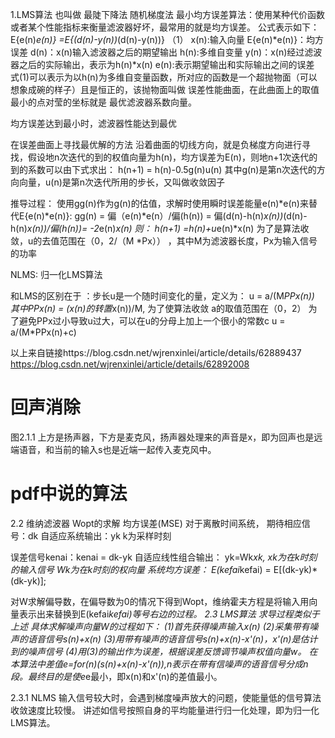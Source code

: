 1.LMS算法 也叫做 最陡下降法 随机梯度法
最小均方误差算法：使用某种代价函数或者某个性能指标来衡量滤波器好坏，最常用的就是均方误差。
公式表示如下：
E{e(n)*e(n)} =E{(d(n)-y(n))*(d(n)-y(n))} （1）
x(n):输入向量
E{e(n)*e(n)}：均方误差
d(n)：x(n)输入滤波器之后的期望输出
h(n):多维自变量
y(n)：x(n)经过滤波器之后的实际输出，表示为h(n)*x(n)
e(n):表示期望输出和实际输出之间的误差
式(1)可以表示为以h(n)为多维自变量函数，所对应的函数是一个超抛物面（可以想象成碗的样子）且是恒正的，该抛物面叫做 误差性能曲面，在此曲面上的取值最小的点对莹的坐标就是 最优滤波器系数向量。

均方误差达到最小时，滤波器性能达到最优

在误差曲面上寻找最优解的方法 沿着曲面的切线方向，就是负梯度方向进行寻找，假设地n次迭代的到的权值向量为h(n)，均方误差为E(n)，则地n+1次迭代的到的系数可以由下式求出：
h(n+1) = h(n)-0.5g(n)u(n)
其中g(n)是第n次迭代的方向向量，u(n)是第n次迭代所用的步长，又叫做收敛因子

推导过程：
使用gg(n)作为g(n)的估值，求解时使用瞬时误差能量e(n)*e(n)来替代E{e(n)*e(n)}:
gg(n) = 偏（e(n)*e(n）/偏(h(n)) = 偏(d(n)-h(n)*x(n))*(d(n)-h(n)*x(n))/偏(h(n))= -2*e(n)*x(n)
则：
h(n+1) =h(n)+u*e(n)*x(n)
为了是算法收敛，u的去值范围在（0，2/（M *Px）） ，其中M为滤波器长度，Px为输入信号的功率 

NLMS: 归一化LMS算法

和LMS的区别在于 ：步长u是一个随时间变化的量，定义为：
u = a/(M*PPx(n))
其中PPx(n) = (x(n)的转置*x(n))/M,
为了使算法收敛 a的取值范围在（0，2）
为了避免PPx过小导致u过大，可以在u的分母上加上一个很小的常数c
u = a/(M*PPx(n)+c)

以上来自链接https://blog.csdn.net/wjrenxinlei/article/details/62889437
https://blog.csdn.net/wjrenxinlei/article/details/62892008
# 回声消除
图2.1.1 上方是扬声器，下方是麦克风，扬声器处理来的声音是x，即为回声也是远端语音，和当前的输入s也是近端一起传入麦克风中。

# pdf中说的算法
2.2 维纳滤波器  Wopt的求解
均方误差(MSE)
对于离散时间系统，
期待相应信号：dk
自适应系统输出：yk
k为采样时刻

误差信号kenai：kenai = dk-yk
自适应线性组合输出： yk=Wk*xk,
xk为在k时刻的输入信号
Wk为在k时刻的权向量
系统均方误差：
E(kefai*kefai) = E[(dk-yk)*(dk-yk)];

对W求解偏导数，在偏导数为0的情况下得到Wopt，维纳霍夫方程是将输入用向量表示出来替换到E(kefai*kefai)等号右边的过程。
2.3 LMS算法
求导过程类似于上述
具体求解噪声向量W的过程如下：
(1)首先获得噪声输入x(n)
(2)采集带有噪声的语音信号s(n)+x(n)
(3)用带有噪声的语音信号s(n)+x(n)-x'(n)，x'(n)是估计到的噪声信号
(4)用(3)的输出作为误差，根据误差反馈调节噪声权值向量w。
在本算法中差值e=for(n)(s(n)+x(n)-x'(n)),n表示在带有信噪声的语音信号分成n段。最终目的是使e*e最小，即x(n)和x'(n)的差值最小。

2.3.1 NLMS
输入信号较大时，会遇到梯度噪声放大的问题，使能量低的信号算法收敛速度比较慢。
讲述如信号按照自身的平均能量进行归一化处理，即为归一化LMS算法。

